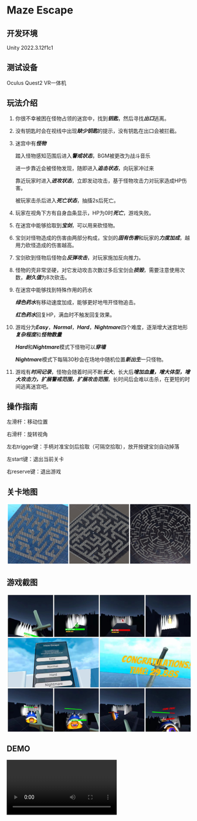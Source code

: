 # Maze Escape

## 开发环境

Unity 2022.3.12f1c1

## 测试设备

Oculus Quest2 VR一体机

## 玩法介绍

1. 你很不幸被困在怪物占领的迷宫中，找到***钥匙***，然后寻找***出口***逃离。

2. 没有钥匙时会在视线中出现***缺少钥匙***的提示，没有钥匙在出口会被拦截。

3. 迷宫中有***怪物***

   踏入怪物感知范围后进入***警戒状态***，BGM被更改为战斗音乐

   进一步靠近会被怪物发现，随即进入***追击状态***，向玩家冲过来

   靠近玩家时进入***进攻状态***，立即发动攻击，基于怪物攻击力对玩家造成HP伤害。

   被玩家击杀后进入***死亡状态***，抽搐2s后死亡。

4. 玩家在视角下方有自身血条显示，HP为0时***死亡***，游戏失败。

5. 在迷宫中能够拾取到***宝剑***，可以用来砍怪物。

6. 宝剑对怪物造成的伤害由两部分构成，宝剑的***固有伤害***和玩家的***力度加成***，越用力砍怪造成的伤害越高。

7. 宝剑砍到怪物后怪物会***反弹攻击***，对玩家施加反向推力。

8. 怪物的壳非常坚硬，对它发动攻击次数过多后宝剑会***损毁***，需要注意使用次数，***耐久值***为8次砍击。

9. 在迷宫中能够找到特殊作用的药水

   ***绿色药水***有移动速度加成，能够更好地甩开怪物追击。

   ***红色药水***回复HP，满血时不触发回复效果。

10. 游戏分为***Easy***，***Normal***，***Hard***，***Nightmare***四个难度，逐渐增大迷宫地形***复杂程度***和***怪物数量***

    ***Hard***和***Nightmare***模式下怪物可以***穿墙***

    ***Nightmare***模式下每隔30秒会在场地中随机位置***新出生***一只怪物。

9. 游戏有***时间记录***，怪物会随着时间不断***长大***，长大后***增加血量，增大体型，增大攻击力，扩展警戒范围，扩展攻击范围***，长时间后会难以击杀，在更短的时间逃离迷宫吧。

## 操作指南

左滑杆：移动位置

右滑杆：旋转视角

左右trigger键：手柄对准宝剑后拾取（可隔空拾取），放开按键宝剑自动掉落

左start键：退出当前关卡

右reserve键：退出游戏

## 关卡地图

![Terrain](Terrain.jpg)

## 游戏截图

![prtsc](prtsc.jpg)

## DEMO

<video src="demo.mp4"></video>
